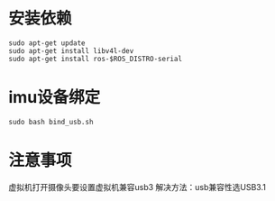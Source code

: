 # 安装依赖
```
sudo apt-get update
sudo apt-get install libv4l-dev
sudo apt-get install ros-$ROS_DISTRO-serial

```

# imu设备绑定
```
sudo bash bind_usb.sh
```


# 注意事项
虚拟机打开摄像头要设置虚拟机兼容usb3
解决方法：usb兼容性选USB3.1